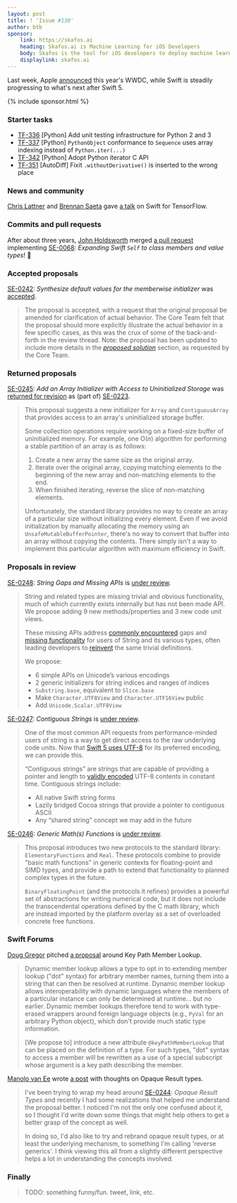 ```yaml
---
layout: post
title: ! 'Issue #130'
author: btb
sponsor:
    link: https://skafos.ai
    heading: Skafos.ai is Machine Learning for iOS Developers
    body: Skafos is the tool for iOS developers to deploy machine learning to their app. Get started with a pre-trained model, drop in the SDK and then updates are pushed to your app in the background. Sign up for the free beta today.
    displaylink: skafos.ai
---
```


Last week, Apple [announced](https://developer.apple.com/wwdc19/) this year's
WWDC, while Swift is steadily progressing to what's next after Swift 5.

<!--excerpt-->

{% include sponsor.html %}

### Starter tasks

- [TF-336](https://bugs.swift.org/browse/TF-336) [Python] Add unit testing infrastructure for Python 2 and 3
- [TF-337](https://bugs.swift.org/browse/TF-337) [Python] `PythonObject` conformance to `Sequence` uses array indexing instead of `Python.iter(...)`
- [TF-342](https://bugs.swift.org/browse/TF-342) [Python] Adopt Python iterator C API
- [TF-351](https://bugs.swift.org/browse/TF-351) [AutoDiff] Fixit `.withoutDerivative()` is inserted to the wrong place

### News and community

[Chris Lattner](https://twitter.com/clattner_llvm) and [Brennan Saeta](https://twitter.com/bsaeta) gave [a talk](https://www.youtube.com/watch?v=s65BigoMV_I) on Swift for TensorFlow.

### Commits and pull requests

After about three years, [John Holdsworth](https://twitter.com/Injection4Xcode) 
merged [a pull request](https://github.com/apple/swift/pull/22863)
implementing [SE-0068](https://github.com/apple/swift-evolution/blob/master/proposals/0068-universal-self.md): *Expanding Swift `Self` to class members and value types*! 💪

### Accepted proposals

[SE-0242](https://github.com/apple/swift-evolution/blob/master/proposals/0242-default-values-memberwise.md): *Synthesize default values for the memberwise initializer* was [accepted](https://forums.swift.org/t/accepted-se-0242-synthesize-default-values-for-the-memberwise-initializer/21475).

> The proposal is accepted, with a request that the original proposal be amended for clarification of actual behavior. The Core Team felt that the proposal should more explicitly illustrate the actual behavior in a few specific cases, as this was the crux of some of the back-and-forth in the review thread. Note: the proposal has been updated to include more details in the [_proposed solution_](https://github.com/apple/swift-evolution/blob/b5bbc5ae1f53189641951acfd50870f5b886859e/proposals/0242-default-values-memberwise.md#proposed-solution) section, as requested by the Core Team.

### Returned proposals

[SE-0245](https://github.com/apple/swift-evolution/blob/master/proposals/0245-array-uninitialized-initializer.md): *Add an Array Initializer with Access to Uninitialized Storage* was [returned for revision](https://forums.swift.org/t/se-0245-add-an-array-initializer-with-access-to-uninitialized-storage/21469) as (part of) [SE-0223](https://github.com/apple/swift-evolution/blob/master/proposals/0223-array-uninitialized-initializer.md).

> This proposal suggests a new initializer for `Array` and `ContiguousArray`
> that provides access to an array's uninitialized storage buffer.
>
> Some collection operations require working on a fixed-size buffer of uninitialized memory.
> For example, one O(*n*) algorithm for performing a stable partition of an array is as follows:
>
> 1. Create a new array the same size as the original array.
> 2. Iterate over the original array,
>    copying matching elements to the beginning of the new array
>    and non-matching elements to the end.
> 3. When finished iterating, reverse the slice of non-matching elements.
>
> Unfortunately, the standard library provides no way to create an array of a
> particular size without initializing every element. Even if we
> avoid initialization by manually allocating the memory using an
> `UnsafeMutableBufferPointer`, there's no way to convert that buffer into an
> array without copying the contents. There simply isn't a way to implement this
> particular algorithm with maximum efficiency in Swift.

### Proposals in review

[SE-0248](https://github.com/apple/swift-evolution/blob/master/proposals/0248-string-gaps-missing-apis.md): *String Gaps and Missing APIs* is [under review](https://github.com/apple/swift-evolution/blob/master/proposals/0248-string-gaps-missing-apis.md).

> String and related types are missing trivial and obvious functionality, much
> of which currently exists internally but has not been made API. We propose
> adding 9 new methods/properties and 3 new code unit views.
>
> These missing APIs address [commonly encountered](https://forums.swift.org/t/efficiently-retrieving-utf8-from-a-character-in-a-string/19916)
> gaps and [missing functionality](https://bugs.swift.org/browse/SR-9955) for
> users of String and its various types, often leading developers to 
> [reinvent](https://github.com/apple/swift-nio-http2/blob/master/Sources/NIOHPACK/HPACKHeader.swift#L412)
> the same trivial definitions.
>
> We propose:
>
> * 6 simple APIs on Unicode’s various encodings
> * 2 generic initializers for string indices and ranges of indices
> * `Substring.base`, equivalent to `Slice.base`
> * Make `Character.UTF8View` and `Character.UTF16View` public
> * Add `Unicode.Scalar.UTF8View`

[SE-0247](https://github.com/apple/swift-evolution/blob/master/proposals/0247-contiguous-strings.md): *Contiguous Strings* is [under review](https://forums.swift.org/t/se-0247-contiguous-strings/21483).

> One of the most common API requests from performance-minded users of string is a way to get direct access to the raw underlying code units. Now that [Swift 5 uses UTF-8](https://forums.swift.org/t/string-s-abi-and-utf-8/17676) for its preferred encoding, we can provide this.
>
> “Contiguous strings” are strings that are capable of providing a pointer and length to [validly encoded](https://en.wikipedia.org/wiki/UTF-8#Invalid_byte_sequences) UTF-8 contents in constant time. Contiguous strings include:
>
> * All native Swift string forms
> * Lazily bridged Cocoa strings that provide a pointer to contiguous ASCII
> * Any “shared string” concept we may add in the future

[SE-0246](https://github.com/apple/swift-evolution/blob/master/proposals/0246-mathable.md): *Generic Math(s) Functions* is [under review](https://forums.swift.org/t/se-0246-generic-math-s-functions/21479).

> This proposal introduces two new protocols to the standard library: `ElementaryFunctions`
> and `Real`. These protocols combine to provide "basic math functions" in generic contexts
> for floating-point and SIMD types, and provide a path to extend that functionality to
> planned complex types in the future.
>
> `BinaryFloatingPoint` (and the protocols it refines) provides a powerful set of
> abstractions for writing numerical code, but it does not include the transcendental
> operations defined by the C math library, which are instead imported by the platform
> overlay as a set of overloaded concrete free functions.

### Swift Forums

[Doug Gregor](https://twitter.com/dgregor79/) pitched [a proposal](https://forums.swift.org/t/pitch-key-path-member-lookup/21579) around Key Path Member Lookup.

> Dynamic member lookup allows a type to opt in to extending member lookup
> ("dot" syntax) for arbitrary member names, turning them into a string that
> can then be resolved at runtime. Dynamic member lookup allows
> interoperability with dynamic languages where the members of a particular
> instance can only be determined at runtime... but no earlier. Dynamic member
> lookups therefore tend to work with type-erased wrappers around foreign
> language objects (e.g., `PyVal` for an arbitrary Python object), which don't
> provide much static type information.
>
> [We propose to] introduce a new attribute `@keyPathMemberLookup` that can be
> placed on the definition of a type. For such types, "dot" syntax to access a
> member will be rewritten as a use of a special subscript whose argument is a
> key path describing the member.

[Manolo van Ee](https://forums.swift.org/u/orobio/summary) wrote [a post](https://forums.swift.org/t/reverse-generics-and-opaque-result-types/21608) with thoughts on Opaque Result types.

> I've been trying to wrap my head around [SE-0244](https://forums.swift.org/t/se-0244-opaque-result-types/21252): *Opaque Result Types* and
> recently I had some realizations that helped me understand the proposal
> better. I noticed I'm not the only one confused about it, so I thought I'd
> write down some things that might help others to get a better grasp of the
> concept as well.
>
> In doing so, I'd also like to try and rebrand opaque result types, or at
> least the underlying mechanism, to something I'm calling 'reverse generics'.
> I think viewing this all from a slightly different perspective helps a lot
> in understanding the concepts involved.

### Finally

> TODO: something funny/fun. tweet, link, etc.
